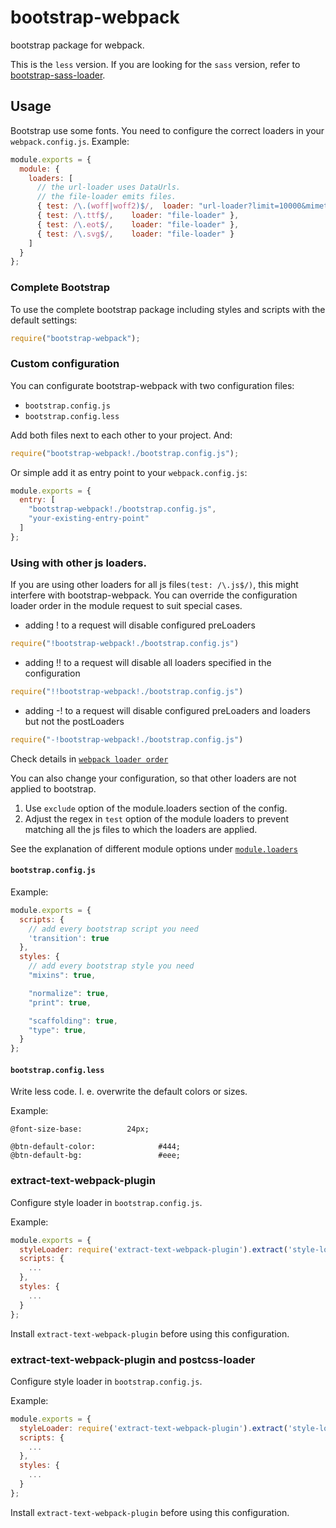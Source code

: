bootstrap-webpack
=================

bootstrap package for webpack.

This is the `less` version. If you are looking for the `sass` version, refer to [bootstrap-sass-loader](https://github.com/justin808/bootstrap-sass-loader).


Usage
-----

Bootstrap use some fonts. You need to configure the correct loaders in your `webpack.config.js`. Example:

``` javascript
module.exports = {
  module: {
    loaders: [
      // the url-loader uses DataUrls.
      // the file-loader emits files.
      { test: /\.(woff|woff2)$/,  loader: "url-loader?limit=10000&mimetype=application/font-woff" },
      { test: /\.ttf$/,    loader: "file-loader" },
      { test: /\.eot$/,    loader: "file-loader" },
      { test: /\.svg$/,    loader: "file-loader" }
    ]
  }
};
```

### Complete Bootstrap

To use the complete bootstrap package including styles and scripts with the default settings:

``` javascript
require("bootstrap-webpack");
```

### Custom configuration

You can configurate bootstrap-webpack with two configuration files:

* `bootstrap.config.js`
* `bootstrap.config.less`

Add both files next to each other to your project. And:

``` javascript
require("bootstrap-webpack!./bootstrap.config.js");
```

Or simple add it as entry point to your `webpack.config.js`:

``` javascript
module.exports = {
  entry: [
    "bootstrap-webpack!./bootstrap.config.js",
    "your-existing-entry-point"
  ]
};
```

### Using with other js loaders.

If you are using other loaders for all js files`(test: /\.js$/)`, this might interfere with bootstrap-webpack.
You can override the configuration loader order in the module request to suit special cases.

* adding ! to a request will disable configured preLoaders
``` javascript
require("!bootstrap-webpack!./bootstrap.config.js")
```
* adding !! to a request will disable all loaders specified in the configuration
``` javascript
require("!!bootstrap-webpack!./bootstrap.config.js")
```
* adding -! to a request will disable configured preLoaders and loaders but not the postLoaders
``` javascript
require("-!bootstrap-webpack!./bootstrap.config.js")
```

Check details in [`webpack loader order`](https://webpack.github.io/docs/loaders.html)

You can also change your configuration, so that other loaders are not applied to bootstrap.

1. Use `exclude` option of the module.loaders section of the config.
2. Adjust the regex in `test` option of the module loaders to prevent matching all the js files to which the loaders are applied.

See the explanation of different module options under [`module.loaders`](http://webpack.github.io/docs/configuration.html)

#### `bootstrap.config.js`

Example:

``` javascript
module.exports = {
  scripts: {
    // add every bootstrap script you need
    'transition': true
  },
  styles: {
    // add every bootstrap style you need
    "mixins": true,

    "normalize": true,
    "print": true,

    "scaffolding": true,
    "type": true,
  }
};
```

#### `bootstrap.config.less`

Write less code. I. e. overwrite the default colors or sizes.

Example:

``` less
@font-size-base:          24px;

@btn-default-color:              #444;
@btn-default-bg:                 #eee;
```

### extract-text-webpack-plugin

Configure style loader in `bootstrap.config.js`.

Example:

``` javascript
module.exports = {
  styleLoader: require('extract-text-webpack-plugin').extract('style-loader', 'css-loader!less-loader'),
  scripts: {
    ...
  },
  styles: {
    ...
  }
};
```

Install `extract-text-webpack-plugin` before using this configuration.

### extract-text-webpack-plugin and postcss-loader

Configure style loader in `bootstrap.config.js`.

Example:

``` javascript
module.exports = {
  styleLoader: require('extract-text-webpack-plugin').extract('style-loader', 'css-loader!postcss-loader!less-loader'),
  scripts: {
    ...
  },
  styles: {
    ...
  }
};
```

Install `extract-text-webpack-plugin` before using this configuration.

